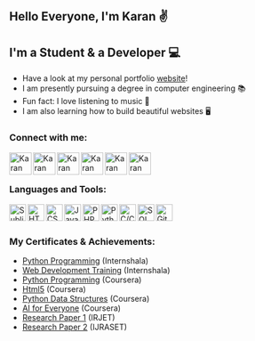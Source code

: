 ## Hello Everyone, I'm Karan ✌

## I'm a Student & a Developer 💻

-  Have a look at my personal portfolio [website]!
-  I am presently pursuing a degree in computer engineering 📚
-  Fun fact: I love listening to music 🎵
-  I am also learning how to build beautiful websites 🖥

### Connect with me:

[<img align="left" alt="Karan Dhiman | Instagram" width="40px" src="https://image.flaticon.com/icons/png/512/174/174855.png" />][instagram]
[<img align="left" alt="Karan Dhiman | Twitter" width="40px" src="https://image.flaticon.com/icons/png/512/145/145812.png" />][twitter]
[<img align="left" alt="Karan Dhiman | LinkedIn" width="40px" src="https://image.flaticon.com/icons/png/512/179/179330.png" />][linkedin]
[<img align="left" alt="Karan Dhiman | Instagram" width="40px" src="https://img.icons8.com/office/128/000000/facebook-new.png" />][facebook]
[<img align="left" alt="Karan Dhiman | Google scholar" width="40px" src="https://img.icons8.com/nolan/128/google-scholar.png" />][googlescholar]
[<img align="left" alt="Karan Dhiman | Research Gate" width="40px" src="https://c5.rgstatic.net/m/42134677640462/images/favicon/favicon-128x128.png" />][researchgate]

<br />
<br />

### Languages and Tools:

[<img align="left" alt="Sublime" width="30px" src="https://img.icons8.com/fluent/48/000000/sublime-text.png" />][sublime]
[<img align="left" alt="HTML5" width="30px" src="https://image.flaticon.com/icons/png/512/226/226269.png" />][html5]
[<img align="left" alt="CSS3" width="30px" src="https://image.flaticon.com/icons/png/512/732/732190.png" />][css3]
[<img align="left" alt="JavaScript" width="30px" src="https://image.flaticon.com/icons/png/512/2305/2305893.png" />][javascript]
[<img align="left" alt="PHP" width="30px" src="https://image.flaticon.com/icons/png/512/2721/2721279.png" />][php]
[<img align="left" alt="Python" width="30px" src="https://image.flaticon.com/icons/png/512/919/919852.png" />][python]
[<img align="left" alt="C/C++" width="30px" src="https://image.flaticon.com/icons/png/512/541/541574.png" />][c]
[<img align="left" alt="SQL" width="30px" src="https://image.flaticon.com/icons/png/512/2305/2305934.png" />][sql]
[<img align="left" alt="GitHub" width="30px" src="https://image.flaticon.com/icons/png/512/733/733553.png" />][github]

<br />
<br />

### My Certificates & Achievements:

- [Python Programming]  (Internshala)
- [Web Development Training]  (Internshala)
- [Python Programming]  (Coursera)
- [Html5]  (Coursera)
- [Python Data Structures]  (Coursera)
- [AI for Everyone]  (Coursera)
- [Research Paper 1]  (IRJET)
- [Research Paper 2]  (IJRASET)

[website]: https://karan-dhiman.github.io/Responsive-Portfolio-Website
[sublime]: https://www.sublimetext.com/
[instagram]: https://www.instagram.com/karan_dhiman._
[facebook]: https://www.facebook.com/karan.dhiman.07/
[twitter]: https://twitter.com/karan_dhiman_7
[linkedin]: https://www.linkedin.com/in/karan-s-dhiman
[googlescholar]: https://scholar.google.com/citations?user=kKNKmqgAAAAJ&hl=en
[researchgate]: https://www.researchgate.net/profile/Karan-Dhiman-3
[visualstudio]: https://visualstudio.microsoft.com
[html5]: https://www.w3schools.com/html/
[css3]: https://www.w3schools.com/css/
[javascript]: https://www.w3schools.com/js/DEFAULT.asp
[python]: https://www.w3schools.com/python/
[c]: https://www.tutorialspoint.com/cprogramming/index.htm
[sql]: https://www.w3schools.com/sql/default.Asp
[php]: https://www.w3schools.com/php/php_mysql_intro.asp
[github]: https://github.com/
[python programming]:https://drive.google.com/file/d/19wqCcn3lNkJklyj4p2sAc-vLQ8ExNORY/view?usp=sharing
[Python Training]: https://drive.google.com/file/d/17p7ZsgbwvxD0x8e7WEARzTQ_T1Xp3_Hj/view?usp=sharing
[Html5]: https://drive.google.com/file/d/1-Ia3Ew7g1JVSLGaRx3vcpvin5vd4t9Qd/view?usp=sharing
[Web Development Training]: https://drive.google.com/file/d/1cUfYAUEqSUJfiX72C-a9ef2tdj5omQTw/view?usp=sharing
[Python Data Structures]: https://drive.google.com/file/d/1WR1qR4cFsRgvtzXWm58EgbRvZ1qsGktG/view?usp=sharing
[AI for Everyone]: https://drive.google.com/file/d/1ivIg1QWfIZf_pdGKC4vpWdsMK1FXxLYD/view?usp=sharing
[Research Paper 1]: https://drive.google.com/file/d/1rn01A10YZob2DKMX85Xi10CF3rkvGofp/view?usp=sharing
[Research Paper 2]: https://drive.google.com/file/d/15X-1CZbSUnRXz4aUoQ8z2nz5FHlDgmeV/view?usp=sharing